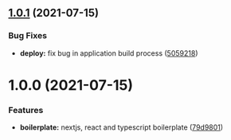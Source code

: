 ## [1.0.1](https://github.com/PedroHenry-Santos/boilerplate-next/compare/v1.0.0...v1.0.1) (2021-07-15)


### Bug Fixes

* **deploy:** fix bug in application build process ([5059218](https://github.com/PedroHenry-Santos/boilerplate-next/commit/5059218e2fe0c59eee790bc90c2e9866a536ffb0))

# 1.0.0 (2021-07-15)


### Features

* **boilerplate:** nextjs, react and typescript boilerplate ([79d9801](https://github.com/PedroHenry-Santos/boilerplate-next/commit/79d98012f45f9b22cf3c9406eb83d788de7fb525))

